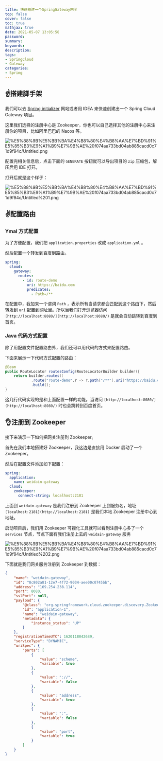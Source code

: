 ```yaml
---
title: 快速搭建一个SpringGateway网关
top: false
cover: false
toc: true
mathjax: true
date: 2021-05-07 13:05:58
password:
summary:
keywords:
description:
tags:
- SpringCloud
- Gateway
categories:
- Spring
---
```



## ☝️搭建脚手架

我们可以去 [Spring initializer](https://start.spring.io) 网站或者用 IDEA 来快速创建出一个 Spring Cloud Gateway 项目。

这里我们选择的注册中心是 Zookeeper，你也可以自己选择其他的注册中心来注册你的项目，比如阿里巴巴的 Nacos 等。

![%E5%88%9B%E5%BB%BA%E4%B8%80%E4%B8%AA%E7%BD%91%E5%85%B3%E9%A1%B9%E7%9B%AE%20f074aa733bd04ab885cacd0c71d9f94c/Untitled.png](http://cdn.mjava.top/blog/Untitled.png)

配置完相关信息后，点击下面的 `GENERATE` 按钮就可以导出项目的 `zip` 压缩包，解压后用 IDE 打开。

打开后就是这个样子：

![%E5%88%9B%E5%BB%BA%E4%B8%80%E4%B8%AA%E7%BD%91%E5%85%B3%E9%A1%B9%E7%9B%AE%20f074aa733bd04ab885cacd0c71d9f94c/Untitled%201.png](http://cdn.mjava.top/blog/Untitled%201.png)

## ✌️配置路由

### Ymal 方式配置

为了方便配置，我们把 `application.properties` 改成 `application.yml` 。

然后配置一个转发到百度到路由。

```yaml
spring:
  cloud:
    gateway:
      routes:
        - id: route-demo
          uri: https://baidu.com
          predicates:
            - Path=/**
```

在配置中，我加来一个谓词 `Path` ，表示所有当请求都会匹配到这个路由下，然后转发到 `uri` 配置到网址里。所以当我们打开浏览器访问 `[http://localhost:8080/](http://localhost:8080/)` 是就会自动跳转到百度到首页。

### Java 代码方式配置

除了用配置文件配置路由外，我们还可以用代码的方式来配置路由。

下面来展示一下代码方式配置的路由：

```java
@Bean
public RouteLocator routesConfig(RouteLocatorBuilder builder){
	return builder.routes()
			.route("route-demo",r -> r.path("/**").uri("https://baidu.com"))
			.build();
}
```

这几行代码实现的是和上面配置一样的功能，当访问 `[http://localhost:8080/](http://localhost:8080/)` 时也会跳转到百度首页。

## 👌注册到 Zookeeper

接下来演示一下如何把网关注册到 Zookeeper。

首先在我们本地搭建好 Zookeeper，我这边是直接用 Docker 启动了一个 Zookeeper。

然后在配置文件添加如下配置：

```yaml
spring:
  application:
    name: weidain-gateway
  cloud:
    zookeeper:
      connect-string: localhost:2181
```

上面到 `weidain-gateway` 是我们注册到 Zookeeper 上到服务名，地址 `[localhost:2181](http://localhost:2181)` 是我们本地 Zookeeper 注册中心到地址。

启动项目后，我们用 Zookeeper 可视化工具就可以看到注册中心多了一个 `services`  节点，节点下面有我们注册上去的 `weidain-gateway` 服务

![%E5%88%9B%E5%BB%BA%E4%B8%80%E4%B8%AA%E7%BD%91%E5%85%B3%E9%A1%B9%E7%9B%AE%20f074aa733bd04ab885cacd0c71d9f94c/Untitled%202.png](http://cdn.mjava.top/blog/Untitled%202.png)

下面就是我们网关服务注册到 Zookeeper 到数据：

```json
{
    "name": "weidain-gateway",
    "id": "8c802a81-12e7-4f72-9034-aee00c0745bb",
    "address": "169.254.238.114",
    "port": 8080,
    "sslPort": null,
    "payload": {
        "@class": "org.springframework.cloud.zookeeper.discovery.ZookeeperInstance",
        "id": "application-1",
        "name": "weidain-gateway",
        "metadata": {
            "instance_status": "UP"
        }
    },
    "registrationTimeUTC": 1620118042689,
    "serviceType": "DYNAMIC",
    "uriSpec": {
        "parts": [
            {
                "value": "scheme",
                "variable": true
            },
            {
                "value": "://",
                "variable": false
            },
            {
                "value": "address",
                "variable": true
            },
            {
                "value": ":",
                "variable": false
            },
            {
                "value": "port",
                "variable": true
            }
        ]
    }
}
```